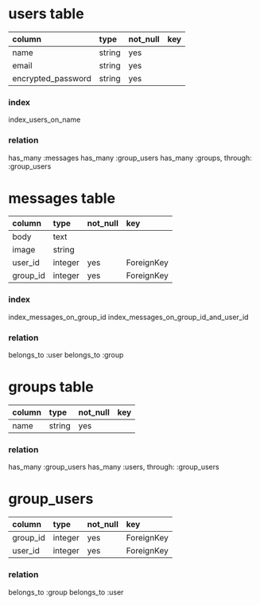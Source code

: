 # users table
|column|type|not_null|key|
|:--|:--|:--|:--|
|name|string|yes||
|email|string|yes||
|encrypted_password|string|yes|　|

### index
index_users_on_name

### relation
has_many :messages
has_many :group_users
has_many :groups, through: :group_users


# messages table
|column|type|not_null|key|
|:--|:--|:--|:--|
|body|text|||
|image|string|||
|user_id|integer|yes|ForeignKey|
|group_id|integer|yes|ForeignKey|


### index
index_messages_on_group_id
index_messages_on_group_id_and_user_id

### relation
belongs_to :user
belongs_to :group


# groups table
|column|type|not_null|key|
|:--|:--|:--|:--|
|name|string|yes|　|

### relation
has_many :group_users
has_many :users, through: :group_users


# group_users
|column|type|not_null|key|
|:--|:--|:--|:--|
|group_id|integer|yes|ForeignKey|
|user_id|integer|yes|ForeignKey|


### relation
belongs_to :group
belongs_to :user
